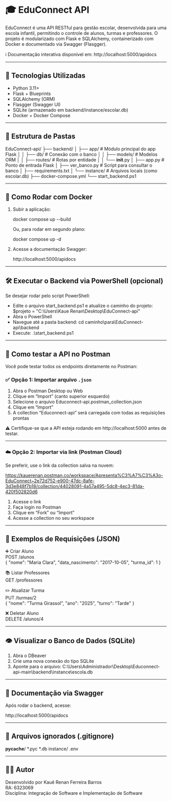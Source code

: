 # 🎓 EduConnect API

EduConnect é uma API RESTful para gestão escolar, desenvolvida para uma escola infantil, permitindo o controle de alunos, turmas e professores. O projeto é modularizado com Flask e SQLAlchemy, containerizado com Docker e documentado via Swagger (Flasgger).

ℹ️ Documentação interativa disponível em: http://localhost:5000/apidocs

---

## 🚀 Tecnologias Utilizadas

- Python 3.11+
- Flask + Blueprints
- SQLAlchemy (ORM)
- Flasgger (Swagger UI)
- SQLite (armazenado em backend/instance/escolar.db)
- Docker + Docker Compose

---

## 🧱 Estrutura de Pastas

EduConnect-api/
├── backend/
│   ├── app/                  # Módulo principal do app Flask
│   │   ├── db/               # Conexão com o banco
│   │   ├── models/           # Modelos ORM
│   │   ├── routes/           # Rotas por entidade
│   │   └── __init__.py
│   ├── app.py                # Ponto de entrada Flask
│   ├── ver_banco.py          # Script para consultar o banco
│   ├── requirements.txt
│   └── instance/             # Arquivos locais (como escolar.db)
├── docker-compose.yml
└── start_backend.ps1

---

## 🐳 Como Rodar com Docker

1. Subir a aplicação:

   docker compose up --build

   Ou, para rodar em segundo plano:

   docker compose up -d

2. Acesse a documentação Swagger:

   http://localhost:5000/apidocs

---

## 🛠️ Executar o Backend via PowerShell (opcional)

Se desejar rodar pelo script PowerShell:

- Edite o arquivo start_backend.ps1 e atualize o caminho do projeto:
  $projeto = "C:\Users\Kaue Renan\Desktop\EduConnect-api"
- Abra o PowerShell
- Navegue até a pasta backend:
  cd caminho\para\EduConnect-api\backend
- Execute:
  .\start_backend.ps1

---

## 🧪 Como testar a API no Postman

Você pode testar todos os endpoints diretamente no Postman:

### ✅ Opção 1: Importar arquivo `.json`

1. Abra o Postman Desktop ou Web
2. Clique em “Import” (canto superior esquerdo)
3. Selecione o arquivo Educonnect-api.postman_collection.json
4. Clique em “Import”
5. A collection “Educonnect-api” será carregada com todas as requisições prontas

⚠️ Certifique-se que a API esteja rodando em http://localhost:5000 antes de testar.

---

### ☁️ Opção 2: Importar via link (Postman Cloud)

Se preferir, use o link da collection salva na nuvem:

https://kauerenan.postman.co/workspace/Apresenta%C3%A7%C3%A3o-EduConnect~2e72d752-e900-47dc-8afe-3d3e848f7b18/collection/44028091-4a57a495-5dc8-4ec3-81da-420f502820d6

1. Acesse o link
2. Faça login no Postman
3. Clique em “Fork” ou “Import”
4. Acesse a collection no seu workspace

---

## 🔄 Exemplos de Requisições (JSON)

➕ Criar Aluno  
POST /alunos  
{
  "nome": "Maria Clara",
  "data_nascimento": "2017-10-05",
  "turma_id": 1
}

📚 Listar Professores  
GET /professores

✏️ Atualizar Turma  
PUT /turmas/2  
{
  "nome": "Turma Girassol",
  "ano": "2025",
  "turno": "Tarde"
}

❌ Deletar Aluno  
DELETE /alunos/4

---

## 👁️ Visualizar o Banco de Dados (SQLite)

1. Abra o DBeaver
2. Crie uma nova conexão do tipo SQLite
3. Aponte para o arquivo:
   C:\Users\Administrador\Desktop\Educonnect-api-main\backend\instance\escola.db

---

## 📖 Documentação via Swagger

Após rodar o backend, acesse:

http://localhost:5000/apidocs

---

## 🚫 Arquivos ignorados (.gitignore)

__pycache__/
*.pyc
*.db
instance/
.env

---

## 👨‍💻 Autor

Desenvolvido por Kauê Renan Ferreira Barros  
RA: 6323069  
Disciplina: Integração de Software e Implementação de Software
